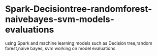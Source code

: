# Spark-Decisiontree-randomforest-naivebayes-svm-models-evaluations
using Spark and machine learning models such as Decision tree,random forest,naive bayes, svm working on model evaluations
